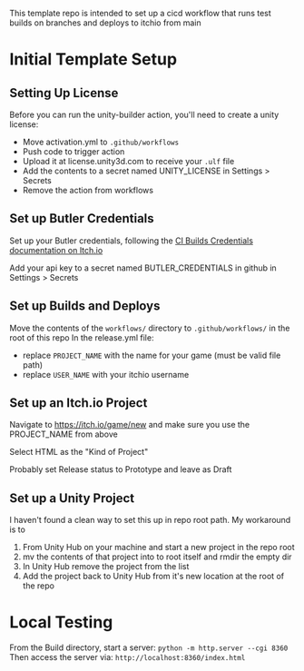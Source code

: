 This template repo is intended to set up a cicd workflow that
runs test builds on branches and deploys to itchio from main

Initial Template Setup
======================
Setting Up License
------------------
Before you can run the unity-builder action, you'll need to create a unity license:

- Move activation.yml to `.github/workflows`
- Push code to trigger action
- Upload it at license.unity3d.com to receive your `.ulf` file
- Add the contents to a secret named UNITY_LICENSE in Settings > Secrets
- Remove the action from workflows

Set up Butler Credentials
-------------------------
Set up your Butler credentials, following the [CI Builds Credentials documentation on Itch.io](https://itch.io/docs/butler/login.html#running-butler-from-ci-builds-travis-ci-gitlab-ci-etc)

Add your api key to a secret named BUTLER_CREDENTIALS in github in Settings > Secrets

Set up Builds and Deploys
-------------------------
Move the contents of the `workflows/` directory to `.github/workflows/` in
the root of this repo
In the release.yml file:
- replace `PROJECT_NAME` with the name for your game (must be valid file path)
- replace `USER_NAME` with your itchio username

Set up an Itch.io Project
-------------------------
Navigate to https://itch.io/game/new and make sure you use the PROJECT_NAME from above

Select HTML as the "Kind of Project"

Probably set Release status to Prototype and leave as Draft

Set up a Unity Project
----------------------
I haven't found a clean way to set this up in repo root path. My workaround is to

1) From Unity Hub on your machine and start a new project in the repo root
2) mv the contents of that project into to root itself and rmdir the empty dir
3) In Unity Hub remove the project from the list
4) Add the project back to Unity Hub from it's new location at the root of the repo


Local Testing
=============
From the Build directory, start a server: `python -m http.server --cgi 8360`
Then access the server via: `http://localhost:8360/index.html`
